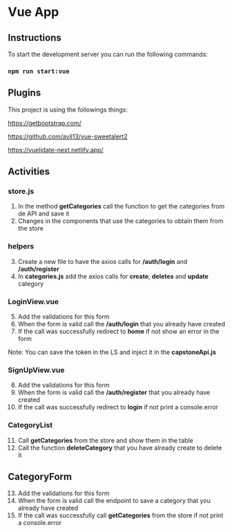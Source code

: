 # Vue App

## Instructions

To start the development server you can run the following commands:

### `npm run start:vue`

## Plugins

This project is using the followings things:

https://getbootstrap.com/

https://github.com/avil13/vue-sweetalert2

https://vuelidate-next.netlify.app/

## Activities

### store.js

1. In the method **getCategories** call the function to get the categories from de API and save it
2. Changes in the components that use the categories to obtain them from the store

### helpers

3. Create a new file to have the axios calls for **/auth/login** and **/auth/register**
4. In **categories.js** add the axios calls for **create**, **deletes** and **update** category

### LoginView.vue

5. Add the validations for this form
6. When the form is valid call the **/auth/login** that you already have created
7. If the call was successfully redirect to **home** if not show an error in the form

Note: You can save the token in the LS and inject it in the **capstoneApi.js**

### SignUpView.vue

8. Add the validations for this form
9. When the form is valid call the **/auth/register** that you already have created
10. If the call was successfully redirect to **login** if not print a console.error

### CategoryList

11. Call **getCategories** from the store and show them in the table
12. Call the function **deleteCategory** that you have already create to delete it

## CategoryForm

13. Add the validations for this form
14. When the form is valid call the endpoint to save a category that you already have created
15. If the call was successfully call **getCategories** from the store if not print a console.error
